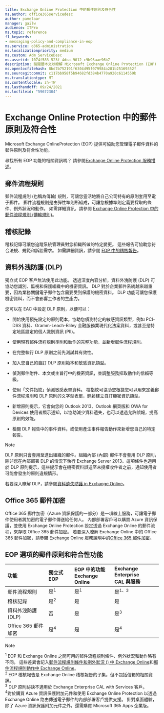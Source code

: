 ```yaml
---
title: Exchange Online Protection 中的郵件原則及符合性
ms.author: office365servicedesc
author: pamelaar
manager: gailw
audience: ITPro
ms.topic: reference
f1_keywords:
- messaging-policy-and-compliance-in-eop
ms.service: o365-administration
ms.localizationpriority: medium
ms.custom: Adm_ServiceDesc
ms.assetid: 1074f583-523f-4dca-9012-c9b93aae96b7
description: 請閱讀本文以瞭解 Microsoft Exchange Online Protection (EOP) 中的郵件原則和符合性功能。
ms.openlocfilehash: 8bd7b752191f6304d95f079984a281b25169352f
ms.sourcegitcommit: c117bb958f5b94682fd384b4770a920c6114559b
ms.translationtype: MT
ms.contentlocale: zh-TW
ms.lasthandoff: 09/24/2021
ms.locfileid: "59672304"
---
```

# <a name="messaging-policy-and-compliance-in-exchange-online-protection"></a>Exchange Online Protection 中的郵件原則及符合性

Microsoft Exchange OnlineProtection (EOP) 提供可協助您管理電子郵件資料的郵件原則及符合性功能。

尋找所有 EOP 功能的相關資訊嗎？ 請參閱[Exchange Online Protection 服務描述](exchange-online-protection-service-description.md)。

## <a name="mail-flow-rules"></a>郵件流程規則

郵件流程規則 (也稱為傳輸) 規則，可讓您靈活地將自己公司特有的原則套用至電子郵件。 郵件流程規則是由彈性準則所組成，可讓您根據準則定義要採取的條件、例外狀況和動作。 如需詳細資訊，請參閱 [Exchange Online Protection 中的郵件流程規則 (傳輸規則)](/microsoft-365/security/office-365-security/mail-flow-rules-transport-rules-0)。

## <a name="audit-logging"></a>稽核記錄

稽核記錄可讓您追蹤系統管理員對您組織所做的特定變更。 這些報告可協助您符合法規、規範和訴訟需求。 如需詳細資訊，請參閱 [EOP 中的稽核報告](/microsoft-365/security/office-365-security/auditing-reports-in-eop)。

## <a name="data-loss-prevention-dlp"></a>資料外洩防護 (DLP)

獨立式 EOP 客戶無法使用此功能。 透過深度內容分析，資料外洩防護 (DLP) 可協助您識別、監視和保護組織中的機密資訊。 DLP 對於企業郵件系統越來越重要，因為業務關鍵電子郵件包含需要受到保護的機密資料。 DLP 功能可讓您保護機密資料，而不會影響工作者的生產力。

您可以在 EAC 中設定 DLP 原則，以便可以：

- 開始使用預先設定的原則範本，協助您偵測特定的敏感資訊類型，例如 PCI-DSS 資料、Gramm-Leach-Bliley 金融服務業現代化法案資料，或甚至是特定地區設定的個人識別資訊 (PII)。

- 使用現有郵件流程規則準則和動作的完整功能，並新增郵件流程規則。

- 在完整執行 DLP 原則之前先測試其有效性。

- 加入您自己的自訂 DLP 原則範本和敏感資訊類型。

- 偵測郵件附件、本文或主旨行中的機密資訊，並調整服務採取動作的信賴等級。

- 使用「文件指紋」偵測敏感表單資料。 檔指紋可協助您根據您可以用來定義郵件流程規則和 DLP 原則的文字型表單，輕鬆建立自訂機密資訊類型。

- 新增原則提示，它會向您的 Outlook 2013、Outlook 網頁版和 OWA for Devices 使用者顯示通知，以協助減少資料遺失，也可以透過允許誤報，提高原則的效能。

- 檢閱 DLP 報告中的事件資料，或使用產生事件報告動作來新增您自己的特定報告。

> [!NOTE]
> DLP 原則只會套用至進出組織的郵件。組織內部 (內部) 郵件不會套用 DLP 原則，除非您在內部部署 DLP 的情況下執行 Exchange Server 2013。這項條件也適用於 DLP 原則提示，這些提示會在機密資料誤送至未授權收件者之前，通知使用者可能會發生的原則違規情形。

若要深入瞭解 DLP，請參閱[資料遺失防護 in Exchange Online](/exchange/security-and-compliance/data-loss-prevention/data-loss-prevention)。

## <a name="office-365-message-encryption"></a>Office 365 郵件加密

Office 365 郵件加密（Azure 資訊保護的一部分）是一項線上服務，可讓電子郵件使用者將加密的電子郵件傳送給任何人。 內部部署客戶可以購買 Azure 資訊保護，並使用 Exchange Online Protection 設定透過 Exchange Online 的郵件流程，來存取 Office 365 郵件加密。 若要深入瞭解 Exchange Online 中的 Office 365 郵件加密，請參閱 Exchange Online 服務說明中的[Office 365 郵件加密](../exchange-online-service-description/message-policy-and-compliance.md#office-365-message-encryption)。

## <a name="messaging-policy-and-compliance-features-across-eop-options"></a>EOP 選項的郵件原則和符合性功能

| 功能 | 獨立式 EOP | EOP 中的功能 <br/> Exchange Online | Exchange Enterprise <br/> CAL 與服務 |
|:-----|:-----|:-----|:-----|
|郵件流程規則|是<sup>1</sup>|是<sup>1</sup>|是<sup>1、3</sup>|
|稽核記錄|是<sup>2</sup>|是|是|
|資料外洩防護 (DLP)|否|是|是<sup>3</sup>|
|Office 365 郵件加密|是<sup>4</sup>|是|是<sup>4</sup>|

> [!NOTE]
> <sup>1</sup> EOP 和 Exchange Online 之間可用的郵件流程規則條件、例外狀況和動作略有不同。 這些差異會記入[郵件流程規則條件和例外狀況 () 中 Exchange Online](/Exchange/security-and-compliance/mail-flow-rules/conditions-and-exceptions)和[郵件流程規則動作中 Exchange Online](/Exchange/security-and-compliance/mail-flow-rules/mail-flow-rule-actions)。 <br/>
> <sup>2</sup> EOP 稽核報告是 Exchange Online 稽核報告的子集，但不包括信箱的相關資訊。<br/>
> <sup>3</sup> DLP 原則祕訣不適用於 Exchange Enterprise CAL with Services 客戶。<br/>
> <sup>4</sup>對於購買 Azure 資訊保護附加元件和使用 Exchange Online Protection 以透過 Exchange Online 路由傳送電子郵件的內部部署客戶提供支援。 針對桌面體驗，除了 Azure 資訊保護附加元件之外，還需購買 Microsoft 365 Apps 企業版。 <br/>